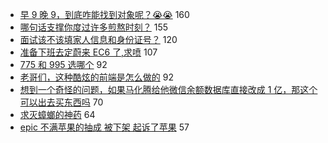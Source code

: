 - [早 9 晚 9，到底咋能找到对象呢？😭😭](https://www.v2ex.com/t/698159) 160
- [哪句话支撑你度过许多煎熬时刻？](https://www.v2ex.com/t/698152) 155
- [面试该不该填家人信息和身份证号？](https://www.v2ex.com/t/698148) 120
- [准备下班去定蔚来 EC6 了,求喷](https://www.v2ex.com/t/698141) 107
- [775 和 995 选哪个](https://www.v2ex.com/t/698138) 92
- [老哥们，这种酷炫的前端是怎么做的](https://www.v2ex.com/t/698199) 92
- [想到一个奇怪的问题，如果马化腾给他微信余额数据库直接改成 1 亿，那这个可以出去买东西吗](https://www.v2ex.com/t/698154) 70
- [求灭蟑螂的神药](https://www.v2ex.com/t/698188) 64
- [epic 不满苹果的抽成 被下架 起诉了苹果](https://www.v2ex.com/t/698264) 57